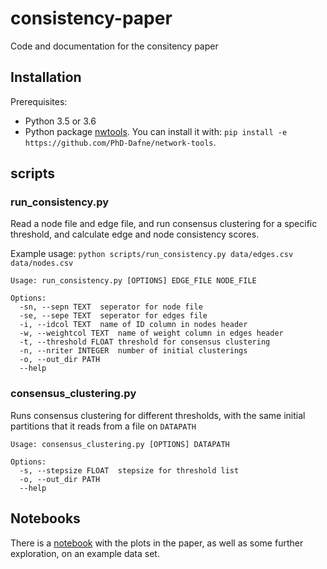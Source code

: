 # consistency-paper
Code and documentation for the consitency paper

## Installation
Prerequisites:
- Python 3.5 or 3.6
- Python package [nwtools](https://github.com/PhD-Dafne/network-tools). You can install it with: `pip install -e https://github.com/PhD-Dafne/network-tools`.

## scripts
### run_consistency.py
Read a node file and edge file, and run consensus clustering for a specific threshold, and calculate edge and node consistency scores.

Example usage: `python scripts/run_consistency.py data/edges.csv data/nodes.csv`

```
Usage: run_consistency.py [OPTIONS] EDGE_FILE NODE_FILE

Options:
  -sn, --sepn TEXT  seperator for node file
  -se, --sepe TEXT  seperator for edges file
  -i, --idcol TEXT  name of ID column in nodes header
  -w, --weightcol TEXT  name of weight column in edges header
  -t, --threshold FLOAT threshold for consensus clustering
  -n, --nriter INTEGER  number of initial clusterings
  -o, --out_dir PATH
  --help
```


### consensus_clustering.py
Runs consensus clustering for different thresholds, with the same initial partitions that it reads from a file on `DATAPATH`
```
Usage: consensus_clustering.py [OPTIONS] DATAPATH

Options:
  -s, --stepsize FLOAT  stepsize for threshold list
  -o, --out_dir PATH
  --help
```

## Notebooks
There is a [notebook](https://github.com/PhD-Dafne/consistency-paper/blob/master/notebooks/Countries.ipynb) with the plots in the paper, as well as some further exploration, on an example data set.

